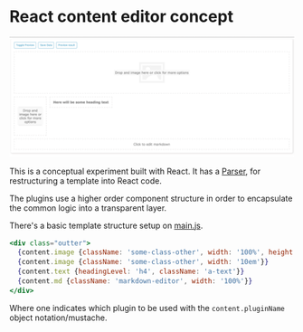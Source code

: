 # React content editor concept

![preview image](https://raw.githubusercontent.com/WebCloud/content_editor_comcept/master/public/img/preview.png)

This is a conceptual experiment built with React. It has a [Parser](https://github.com/WebCloud/content_editor_comcept/blob/master/src/js/parser/index.js), for restructuring a template into React code.

The plugins use a higher order component structure in order to encapsulate the common logic into a transparent layer.

There's a basic template structure setup on [main.js](https://github.com/WebCloud/content_editor_comcept/blob/master/src/main.js#L23-L28).

```jsx
<div class="outter">
  {content.image {className: 'some-class-other', width: '100%', height: '11em'}}
  {content.image {className: 'some-class-other', width: '10em'}}
  {content.text {headingLevel: 'h4', className: 'a-text'}}
  {content.md {className: 'markdown-editor', width: '100%'}}
</div>
```

Where one indicates which plugin to be used with the `content.pluginName` object notation/mustache.
